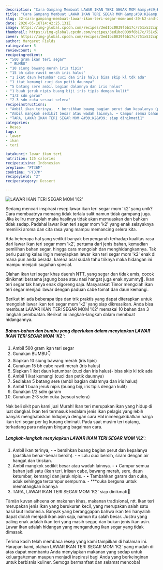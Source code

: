 ```yaml
---
description: "Cara Gampang Membuat LAWAR IKAN TERI SEGAR MOM &amp;#39;K2&amp;#39;, Enak Banget"
title: "Cara Gampang Membuat LAWAR IKAN TERI SEGAR MOM &amp;#39;K2&amp;#39;, Enak Banget"
slug: 32-cara-gampang-membuat-lawar-ikan-teri-segar-mom-and-39-k2-and-39-enak-banget
date: 2020-05-18T14:42:25.131Z
image: https://img-global.cpcdn.com/recipes/3ed1bc0039f6b17c/751x532cq70/lawar-ikan-teri-segar-mom-k2-foto-resep-utama.jpg
thumbnail: https://img-global.cpcdn.com/recipes/3ed1bc0039f6b17c/751x532cq70/lawar-ikan-teri-segar-mom-k2-foto-resep-utama.jpg
cover: https://img-global.cpcdn.com/recipes/3ed1bc0039f6b17c/751x532cq70/lawar-ikan-teri-segar-mom-k2-foto-resep-utama.jpg
author: Margaret Fields
ratingvalue: 5
reviewcount: 4
recipeingredient:
- "500 gram ikan teri segar"
- " BUMBU"
- "10 siung bawang merah iris tipis"
- "15 bh cabe rawit merah iris halus"
- "1 ikat daun ketumbar cuci dan iris halus bisa skip kl tdk ada"
- "1 ikat kemangi cuci dan petik daunnya"
- "5 batang sere ambil bagian dalamnya dan iris halus"
- "1 buah jeruk nipis buang biji iris tipis dengan kulit"
- "1/2 sdm garam"
- "2-3 sdm cuka sesuai selera"
recipeinstructions:
- "Ambil ikan terinya,  • bersihkan buang bagian perut dan kepalanya (pastikan benar-benar bersih). • Lalu cuci bersih, siram dengan air hangat dan tiriskan."
- "Ambil mangkok sedikit besar atau wadah lainnya. • Campur semua bahan jadi satu (ikan teri, iriisan cabe, bawang merah, sere, daun ketumbar, kemangi dan jeruk nipis. • Tambahkan garam dan cuka, aduk sehingga tercampur sempurna. ***cuka berguna untuk mematangkan ikannya"
- "TARA, LAWAR IKAN TERI SEGAR MOM &#39;K2&#39; siap dinikmati🤤"
categories:
- Resep
tags:
- lawar
- ikan
- teri

katakunci: lawar ikan teri 
nutrition: 125 calories
recipecuisine: Indonesian
preptime: "PT36M"
cooktime: "PT37M"
recipeyield: "2"
recipecategory: Dessert

---
```



![LAWAR IKAN TERI SEGAR MOM &#39;K2&#39;](https://img-global.cpcdn.com/recipes/3ed1bc0039f6b17c/751x532cq70/lawar-ikan-teri-segar-mom-k2-foto-resep-utama.jpg)

Sedang mencari inspirasi resep lawar ikan teri segar mom &#39;k2&#39; yang unik? Cara membuatnya memang tidak terlalu sulit namun tidak gampang juga. Jika keliru mengolah maka hasilnya tidak akan memuaskan dan bahkan tidak sedap. Padahal lawar ikan teri segar mom &#39;k2&#39; yang enak selayaknya memiliki aroma dan cita rasa yang mampu memancing selera kita.

Ada beberapa hal yang sedikit banyak berpengaruh terhadap kualitas rasa dari lawar ikan teri segar mom &#39;k2&#39;, pertama dari jenis bahan, kemudian pemilihan bahan segar, hingga cara mengolah dan menghidangkannya. Tak perlu pusing kalau ingin menyiapkan lawar ikan teri segar mom &#39;k2&#39; enak di mana pun anda berada, karena asal sudah tahu triknya maka hidangan ini mampu menjadi suguhan spesial.

Olahan ikan teri segar khas daerah NTT, yang segar dan tidak amis, cocok dinikmati bersama jagung bose atau nasi hangat juga enak.nyummy🤤. Ikan teri segar tak hanya enak digoreng saja. Masyarakat Timor mengolah ikan teri segar menjadi lawar dengan paduan cabe tomat dan daun kemangi.


Berikut ini ada beberapa tips dan trik praktis yang dapat diterapkan untuk mengolah lawar ikan teri segar mom &#39;k2&#39; yang siap dikreasikan. Anda bisa membuat LAWAR IKAN TERI SEGAR MOM &#39;K2&#39; memakai 10 bahan dan 3 langkah pembuatan. Berikut ini langkah-langkah dalam membuat hidangannya.

<!--inarticleads1-->

##### Bahan-bahan dan bumbu yang diperlukan dalam menyiapkan LAWAR IKAN TERI SEGAR MOM &#39;K2&#39;:

1. Ambil 500 gram ikan teri segar
1. Gunakan  BUMBU👇
1. Siapkan 10 siung bawang merah (iris tipis)
1. Gunakan 15 bh cabe rawit merah (iris halus)
1. Siapkan 1 ikat daun ketumbar (cuci dan iris halus)- bisa skip kl tdk ada
1. Ambil 1 ikat kemangi (cuci dan petik daunnya)
1. Sediakan 5 batang sere (ambil bagian dalamnya dan iris halus)
1. Ambil 1 buah jeruk nipis (buang biji, iris tipis dengan kulit)
1. Gunakan 1/2 sdm garam
1. Gunakan 2-3 sdm cuka (sesuai selera)


Nak beli sikit pun kami jual Murah! Ikan teri merupakan ikan yang hidup di luat dangkal. Ikan teri termasuk kedalam jenis ikan pelagis yang lebih banyak menghabiskan hidupnya dengan cara Hal inimengakibatkan harga ikan teri segar per kg kurang diminati. Pada saat musim teri datang, terkadang para nelayan bingung bagaiman cara. 

<!--inarticleads2-->

##### Langkah-langkah menyiapkan LAWAR IKAN TERI SEGAR MOM &#39;K2&#39;:

1. Ambil ikan terinya,  - • bersihkan buang bagian perut dan kepalanya (pastikan benar-benar bersih). - • Lalu cuci bersih, siram dengan air hangat dan tiriskan.
1. Ambil mangkok sedikit besar atau wadah lainnya. - • Campur semua bahan jadi satu (ikan teri, iriisan cabe, bawang merah, sere, daun ketumbar, kemangi dan jeruk nipis. - • Tambahkan garam dan cuka, aduk sehingga tercampur sempurna. - ***cuka berguna untuk mematangkan ikannya
1. TARA, LAWAR IKAN TERI SEGAR MOM &#39;K2&#39; siap dinikmati🤤


Tämän kuvan aiheena on makanan khas, makanan tradisional, ntt. Ikan teri merupakan jenis ikan yang berukuran kecil, yang merupakan salah satu hasil laut Indonesia. Banyak yang beranggapan bahwa ikan teri hanyalah dapat diolah menjadi ikan asin saja, namun itu salah besar. Justru yang paling enak adalah ikan teri yang masih segar, dan bukan jenis ikan asin. Lawar ikan adalah hidangan yang mengandung ikan segar yang tidak dimasak. 

Terima kasih telah membaca resep yang kami tampilkan di halaman ini. Harapan kami, olahan LAWAR IKAN TERI SEGAR MOM &#39;K2&#39; yang mudah di atas dapat membantu Anda menyiapkan makanan yang sedap untuk keluarga/teman maupun menjadi inspirasi bagi Anda yang berkeinginan untuk berbisnis kuliner. Semoga bermanfaat dan selamat mencoba!
